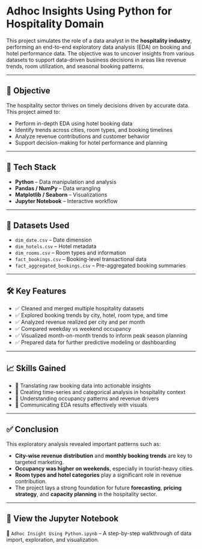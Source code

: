 # Adhoc Insights Using Python for Hospitality Domain

This project simulates the role of a data analyst in the **hospitality industry**, performing an end-to-end exploratory data analysis (EDA) on booking and hotel performance data. The objective was to uncover insights from various datasets to support data-driven business decisions in areas like revenue trends, room utilization, and seasonal booking patterns.

---

## 🎯 Objective

The hospitality sector thrives on timely decisions driven by accurate data. This project aimed to:

- Perform in-depth EDA using hotel booking data  
- Identify trends across cities, room types, and booking timelines  
- Analyze revenue contributions and customer behavior  
- Support decision-making for hotel performance and planning  

---

## 🔧 Tech Stack

- **Python** – Data manipulation and analysis  
- **Pandas / NumPy** – Data wrangling  
- **Matplotlib / Seaborn** – Visualizations  
- **Jupyter Notebook** – Interactive workflow  

---

## 📁 Datasets Used

- `dim_date.csv` – Date dimension  
- `dim_hotels.csv` – Hotel metadata  
- `dim_rooms.csv` – Room types and information  
- `fact_bookings.csv` – Booking-level transactional data  
- `fact_aggregated_bookings.csv` – Pre-aggregated booking summaries  

---

## 🛠️ Key Features

- ✅ Cleaned and merged multiple hospitality datasets  
- ✅ Explored booking trends by city, hotel, room type, and time  
- ✅ Analyzed revenue realized per city and per month  
- ✅ Compared weekday vs weekend occupancy  
- ✅ Visualized month-on-month trends to inform peak season planning  
- ✅ Prepared data for further predictive modeling or dashboarding  

---

## 📈 Skills Gained

- 🔹 Translating raw booking data into actionable insights  
- 🔹 Creating time-series and categorical analysis in hospitality context  
- 🔹 Understanding occupancy patterns and revenue drivers  
- 🔹 Communicating EDA results effectively with visuals  

---

## ✅ Conclusion

This exploratory analysis revealed important patterns such as:

- **City-wise revenue distribution** and **monthly booking trends** are key to targeted marketing.  
- **Occupancy was higher on weekends**, especially in tourist-heavy cities.  
- **Room types and hotel categories** play a significant role in revenue contribution.  
- The project lays a strong foundation for future **forecasting**, **pricing strategy**, and **capacity planning** in the hospitality sector.

---

## 🔗 View the Jupyter Notebook

📘 `Adhoc Insight Using Python.ipynb` – A step-by-step walkthrough of data import, exploration, and visualization.




